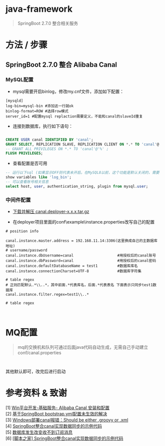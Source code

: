 # java-framework
> SpringBoot 2.7.0 整合相关服务

# 方法 / 步骤
## SpringBoot 2.7.0 整合 Alibaba Canal

### MySQL配置
- mysql需要开启binlog，修改my.cnf文件，添加如下配置：
```properties
[mysqld]  
log-bin=mysql-bin #添加这一行就ok  
binlog-format=ROW #选择row模式  
server_id=1 #配置mysql replaction需要定义，不能和canal的slaveId重复  
```

- 连接到数据库，执行如下语句：
```sql

CREATE USER canal IDENTIFIED BY 'canal'; 
GRANT SELECT, REPLICATION SLAVE, REPLICATION CLIENT ON *.* TO 'canal'@'%';
-- GRANT ALL PRIVILEGES ON *.* TO 'canal'@'%' ;
FLUSH PRIVILEGES;
```

- 查看配置是否可用
```sql
-- 运行以下sql (如果显示OFF则代表未开启。在MySQL8以前，这个功能是默认关闭的，需要手动开启。)
show variables like 'log_bin';
-- 可以查看账号相关信息
select host, user, authentication_string, plugin from mysql.user;
```





### 中间件配置

- [下载并解压 canal.deployer-x.x.x.tar.gz](https://github.com/alibaba/canal/releases)

- 在deployer项目里面的conf\example\instance.properties改写自己的配置
```properties
# position info

canal.instance.master.address = 192.168.11.14:3306(这里换成自己的主数据库地址)
# username/password
canal.instance.dbUsername=canal                    #用授权后的canal账号
canal.instance.dbPassword=canal                    #用授权后的canal密码
canal.instance.defaultDatabaseName = test1         #数据库库名
canal.instance.connectionCharset=UTF-8             #数据库字符集

# table regex
# 正则匹配默认.*\\..*，其中前面.*代表库名，后面.*代表表名 下面表示只同步test1数据库
canal.instance.filter.regex=test1\\..*

# table regex



```

# MQ配置

> mq的交换机和队列可通过后面java代码自动生成，无需自己手动建立
> conf/canal.properties
```properties


```




其他默认即可，改完后进行启动






# 参考资料 & 致谢
[1] [Win平台开发-基础服务- Alibaba Canal 安装和配置](https://blog.csdn.net/YangCheney/article/details/122118469?ops_request_misc=%257B%2522request%255Fid%2522%253A%2522165629962416781667841723%2522%252C%2522scm%2522%253A%252220140713.130102334.pc%255Fblog.%2522%257D&request_id=165629962416781667841723&biz_id=0&utm_medium=distribute.pc_search_result.none-task-blog-2~blog~first_rank_ecpm_v1~rank_v31_ecpm-1-122118469-null-null.nonecase&utm_term=canal&spm=1018.2226.3001.4450)  
[2] [基于SpringBoot bootstrap.yml配置未生效的解决](https://www.jb51.net/article/197013.htm)  
[3] [Windows部署canal报错：Should be either .groovy or .xml](https://blog.csdn.net/Brave_heart4pzj/article/details/123717059)  
[4] [SpringBoot整合canal实现数据同步的示例代码](https://www.jb51.net/article/241266.htm)  
[5] [数据库发生改变收不到订阅消息](http://t.zoukankan.com/LQBlog-p-14582469.html)  
[6] [[脚本之家] SpringBoot整合canal实现数据同步的示例代码](https://www.jb51.net/article/241266.htm)






